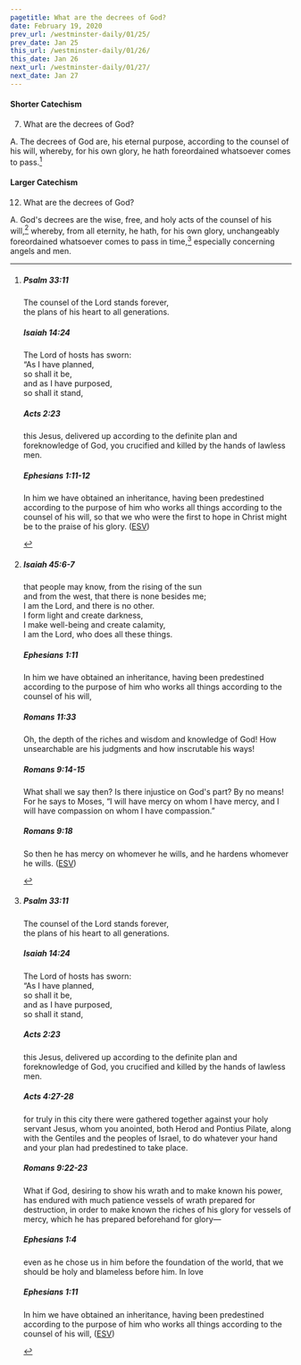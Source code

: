 ```yaml
---
pagetitle: What are the decrees of God?
date: February 19, 2020
prev_url: /westminster-daily/01/25/
prev_date: Jan 25
this_url: /westminster-daily/01/26/
this_date: Jan 26
next_url: /westminster-daily/01/27/
next_date: Jan 27
---
```


#### Shorter Catechism

7. What are the decrees of God?

A. The decrees of God are, his eternal purpose, according to the counsel of his will, whereby, for his own glory, he hath foreordained whatsoever comes to pass.[^fnref:wsc1]


[^fnref:wsc1]: <div class="esv"><h5>Psalm 33:11</h5> <div class="esv-text"><div class="block-indent"> <p class="line-group" id="p19033011.01-1">The counsel of the <span class="small-caps">Lord</span> stands forever,<br /> <span class="indent"></span>the plans of his heart to all generations.</p> </div> </div><h5>Isaiah 14:24</h5> <div class="esv-text"> <div class="block-indent"> <p class="line-group" id="p23014024.05-2">The <span class="small-caps">Lord</span> of hosts has sworn:<br /> &#8220;As I have planned,<br /> <span class="indent"></span>so shall it be,<br /> and as I have purposed,<br /> <span class="indent"></span>so shall it stand,</p> </div> </div><h5>Acts 2:23</h5> <div class="esv-text"><p id="p44002023.01-3">this Jesus, delivered up according to the definite plan and foreknowledge of God, you crucified and killed by the hands of lawless men.</p> </div><h5>Ephesians 1:11-12</h5> <div class="esv-text"><p id="p49001011.01-4">In him we have obtained an inheritance, having been predestined according to the purpose of him who works all things according to the counsel of his will, so that we who were the first to hope in Christ might be to the praise of his glory.  (<a href="http://www.esv.org" class="copyright">ESV</a>)</p> </div> </div>


#### Larger Catechism

12. What are the decrees of God?

A. God's decrees are the wise, free, and holy acts of the counsel of his will,[^fnref:wlc1] whereby, from all eternity, he hath, for his own glory, unchangeably foreordained whatsoever comes to pass in time,[^fnref:wlc2] especially concerning angels and men.


[^fnref:wlc1]: <div class="esv"><h5>Isaiah 45:6-7</h5> <div class="esv-text"><div class="block-indent"> <p class="line-group" id="p23045006.01-1">that people may know, from the rising of the sun<br /> <span class="indent"></span>and from the west, that there is none besides me;<br /> <span class="indent"></span>I am the <span class="small-caps">Lord</span>, and there is no other.<br />  I form light and create darkness,<br /> <span class="indent"></span>I make well-being and create calamity,<br /> <span class="indent"></span>I am the <span class="small-caps">Lord</span>, who does all these things.</p> </div> </div><h5>Ephesians 1:11</h5> <div class="esv-text"><p id="p49001011.01-2">In him we have obtained an inheritance, having been predestined according to the purpose of him who works all things according to the counsel of his will,</p> </div><h5>Romans 11:33</h5> <div class="esv-text"><p id="p45011033.01-3">Oh, the depth of the riches and wisdom and knowledge of God! How unsearchable are his judgments and how inscrutable his ways!</p> </div><h5>Romans 9:14-15</h5> <div class="esv-text"><p id="p45009014.01-4">What shall we say then? Is there injustice on God's part? By no means! For he says to Moses, &#8220;I will have mercy on whom I have mercy, and I will have compassion on whom I have compassion.&#8221;</p> </div><h5>Romans 9:18</h5> <div class="esv-text"><p id="p45009018.01-5">So then he has mercy on whomever he wills, and he hardens whomever he wills.  (<a href="http://www.esv.org" class="copyright">ESV</a>)</p> </div> </div>

[^fnref:wlc2]: <div class="esv"><h5>Psalm 33:11</h5> <div class="esv-text"><div class="block-indent"> <p class="line-group" id="p19033011.01-1">The counsel of the <span class="small-caps">Lord</span> stands forever,<br /> <span class="indent"></span>the plans of his heart to all generations.</p> </div> </div><h5>Isaiah 14:24</h5> <div class="esv-text"> <div class="block-indent"> <p class="line-group" id="p23014024.05-2">The <span class="small-caps">Lord</span> of hosts has sworn:<br /> &#8220;As I have planned,<br /> <span class="indent"></span>so shall it be,<br /> and as I have purposed,<br /> <span class="indent"></span>so shall it stand,</p> </div> </div><h5>Acts 2:23</h5> <div class="esv-text"><p id="p44002023.01-3">this Jesus, delivered up according to the definite plan and foreknowledge of God, you crucified and killed by the hands of lawless men.</p> </div><h5>Acts 4:27-28</h5> <div class="esv-text"><p class="same-paragraph" id="p44004027.01-4">for truly in this city there were gathered together against your holy servant Jesus, whom you anointed, both Herod and Pontius Pilate, along with the Gentiles and the peoples of Israel, to do whatever your hand and your plan had predestined to take place.</p> </div><h5>Romans 9:22-23</h5> <div class="esv-text"><p id="p45009022.01-5">What if God, desiring to show his wrath and to make known his power, has endured with much patience vessels of wrath prepared for destruction, in order to make known the riches of his glory for vessels of mercy, which he has prepared beforehand for glory&#8212;</p> </div><h5>Ephesians 1:4</h5> <div class="esv-text"><p id="p49001004.01-6">even as he chose us in him before the foundation of the world, that we should be holy and blameless before him. In love</p> </div><h5>Ephesians 1:11</h5> <div class="esv-text"><p id="p49001011.01-7">In him we have obtained an inheritance, having been predestined according to the purpose of him who works all things according to the counsel of his will,  (<a href="http://www.esv.org" class="copyright">ESV</a>)</p> </div> </div>

